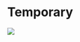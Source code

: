 # Temporary 
         
  
                        
                                      
                           
            
    
            
   
   
![](http://supertracker.delian.io/show_image?username=Protracker&pixel=transparent_pixel)

